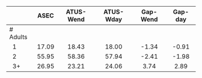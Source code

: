 
|                      |         ASEC |    ATUS-Wend |    ATUS-Wday |     Gap-Wend |      Gap-day |
| -------------------- | :----------: | :----------: | :----------: | :----------: | :----------: |
| # Adults             |              |              |              |              |              |
| &nbsp;&nbsp;1        |        17.09 |        18.43 |        18.00 |        -1.34 |        -0.91 |
| &nbsp;&nbsp;2        |        55.95 |        58.36 |        57.94 |        -2.41 |        -1.98 |
| &nbsp;&nbsp;3+       |        26.95 |        23.21 |        24.06 |         3.74 |         2.89 |

